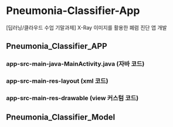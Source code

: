 # Pneumonia-Classifier-App
[딥러닝/클라우드 수업 기말과제] X-Ray 이미지를 활용한 폐렴 진단 앱 개발


## Pneumonia_Classifier_APP
### app-src-main-java-MainActivity.java (자바 코드)
### app-src-main-res-layout (xml 코드)
### app-src-main-res-drawable (view 커스텀 코드)


## Pneumonia_Classifier_Model
